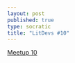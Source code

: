```yaml
---
layout: post
published: true
type: socratic
title: "LitDevs #10"
---
```


[Meetup 10](https://base58btc.notion.site/Meetup-10-May-23-2023-7fd65883f54048ecb56f39c43fd068e9)